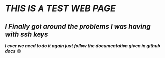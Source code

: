 # ***THIS IS A TEST WEB PAGE***
## *I Finally got around the problems I was having with ssh keys*
***I ever we need to do it again just follow the documentation given in github docs*** 😄